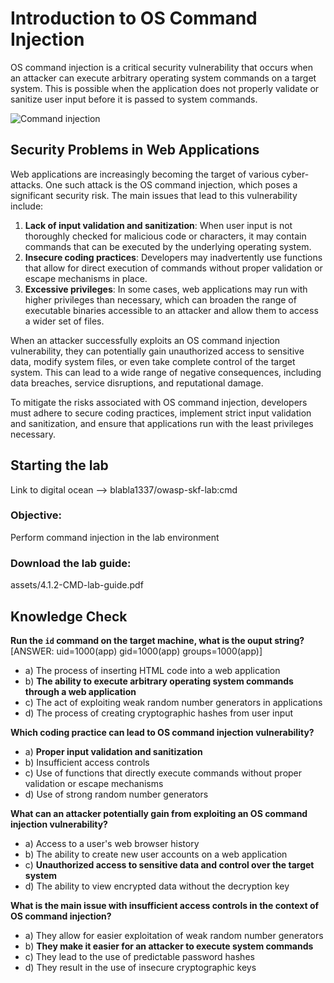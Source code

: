 # Introduction to OS Command Injection

OS command injection is a critical security vulnerability that occurs when an attacker can execute arbitrary operating system commands on a target system. This is possible when the application does not properly validate or sanitize user input before it is passed to system commands.

![Command injection](assets/images/command-injection.png)

## Security Problems in Web Applications

Web applications are increasingly becoming the target of various cyber-attacks. One such attack is the OS command injection, which poses a significant security risk. The main issues that lead to this vulnerability include:

1. **Lack of input validation and sanitization**: When user input is not thoroughly checked for malicious code or characters, it may contain commands that can be executed by the underlying operating system.
2. **Insecure coding practices**: Developers may inadvertently use functions that allow for direct execution of commands without proper validation or escape mechanisms in place.
3. **Excessive privileges**: In some cases, web applications may run with higher privileges than necessary, which can broaden the range of executable binaries accessible to an attacker and allow them to access a wider set of files.

When an attacker successfully exploits an OS command injection vulnerability, they can potentially gain unauthorized access to sensitive data, modify system files, or even take complete control of the target system. This can lead to a wide range of negative consequences, including data breaches, service disruptions, and reputational damage.

To mitigate the risks associated with OS command injection, developers must adhere to secure coding practices, implement strict input validation and sanitization, and ensure that applications run with the least privileges necessary.

## Starting the lab

Link to digital ocean --> blabla1337/owasp-skf-lab:cmd

### Objective:

Perform command injection in the lab environment

### Download the lab guide:

assets/4.1.2-CMD-lab-guide.pdf

## Knowledge Check

**Run the `id` command on the target machine, what is the ouput string?**
[ANSWER: uid=1000(app) gid=1000(app) groups=1000(app)] 

   - a) The process of inserting HTML code into a web application
   - b) **The ability to execute arbitrary operating system commands through a web application**
   - c) The act of exploiting weak random number generators in applications
   - d) The process of creating cryptographic hashes from user input

**Which coding practice can lead to OS command injection vulnerability?**
   - a) **Proper input validation and sanitization**
   - b) Insufficient access controls
   - c) Use of functions that directly execute commands without proper validation or escape mechanisms
   - d) Use of strong random number generators

**What can an attacker potentially gain from exploiting an OS command injection vulnerability?**
   - a) Access to a user's web browser history
   - b) The ability to create new user accounts on a web application
   - c) **Unauthorized access to sensitive data and control over the target system**
   - d) The ability to view encrypted data without the decryption key

**What is the main issue with insufficient access controls in the context of OS command injection?**
   - a) They allow for easier exploitation of weak random number generators
   - b) **They make it easier for an attacker to execute system commands**
   - c) They lead to the use of predictable password hashes
   - d) They result in the use of insecure cryptographic keys
